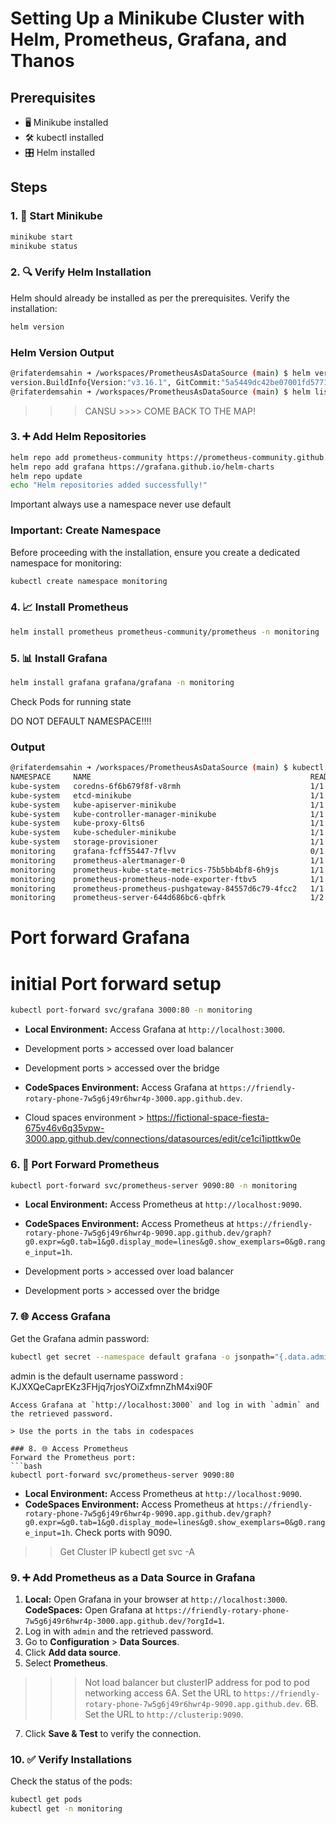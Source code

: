 # Setting Up a Minikube Cluster with Helm, Prometheus, Grafana, and Thanos

## Prerequisites
- 🖥️ Minikube installed
- 🛠️ kubectl installed
- 🎛️ Helm installed

## Steps

### 1. 🚀 Start Minikube
```bash
minikube start
minikube status
```

### 2. 🔍 Verify Helm Installation
Helm should already be installed as per the prerequisites. Verify the installation:
```bash
helm version
```


### Helm Version Output
```bash
@rifaterdemsahin ➜ /workspaces/PrometheusAsDataSource (main) $ helm version
version.BuildInfo{Version:"v3.16.1", GitCommit:"5a5449dc42be07001fd5771d56429132984ab3ab", GitTreeState:"clean", GoVersion:"go1.22.7"}
@rifaterdemsahin ➜ /workspaces/PrometheusAsDataSource (main) $ helm list
```

>>> CANSU >>>> COME BACK TO THE MAP!

### 3. ➕ Add Helm Repositories
```bash
helm repo add prometheus-community https://prometheus-community.github.io/helm-charts
helm repo add grafana https://grafana.github.io/helm-charts
helm repo update
echo "Helm repositories added successfully!"
```
Important always use a namespace never use default
### Important: Create Namespace
Before proceeding with the installation, ensure you create a dedicated namespace for monitoring:
```bash
kubectl create namespace monitoring
```

### 4. 📈 Install Prometheus
```bash
helm install prometheus prometheus-community/prometheus -n monitoring
```

### 5. 📊 Install Grafana
```bash
helm install grafana grafana/grafana -n monitoring
```
Check Pods for running state

DO NOT DEFAULT NAMESPACE!!!!

### Output
```bash
@rifaterdemsahin ➜ /workspaces/PrometheusAsDataSource (main) $ kubectl get pods -A
NAMESPACE     NAME                                                 READY   STATUS    RESTARTS      AGE
kube-system   coredns-6f6b679f8f-v8rmh                             1/1     Running   2 (28m ago)   147m
kube-system   etcd-minikube                                        1/1     Running   2 (28m ago)   147m
kube-system   kube-apiserver-minikube                              1/1     Running   2 (28m ago)   147m
kube-system   kube-controller-manager-minikube                     1/1     Running   2 (28m ago)   147m
kube-system   kube-proxy-6lts6                                     1/1     Running   2 (28m ago)   147m
kube-system   kube-scheduler-minikube                              1/1     Running   2 (28m ago)   147m
kube-system   storage-provisioner                                  1/1     Running   4 (28m ago)   147m
monitoring    grafana-fcff55447-7flvv                              0/1     Running   0             6s
monitoring    prometheus-alertmanager-0                            1/1     Running   0             22s
monitoring    prometheus-kube-state-metrics-75b5bb4bf8-6h9js       1/1     Running   0             22s
monitoring    prometheus-prometheus-node-exporter-ftbv5            1/1     Running   0             22s
monitoring    prometheus-prometheus-pushgateway-84557d6c79-4fcc2   1/1     Running   0             22s
monitoring    prometheus-server-644d686bc6-qbfrk                   1/2     Running   0             22s
```

# Port forward Grafana

# initial Port forward setup 
```bash
kubectl port-forward svc/grafana 3000:80 -n monitoring
```
- **Local Environment:** Access Grafana at `http://localhost:3000`.
- Development ports > accessed over load balancer
- Development ports > accessed over the bridge

- **CodeSpaces Environment:** Access Grafana at `https://friendly-rotary-phone-7w5g6j49r6hwr4p-3000.app.github.dev`.
- Cloud spaces environment > https://fictional-space-fiesta-675v46v6q35vpw-3000.app.github.dev/connections/datasources/edit/ce1ci1ipttkw0e


### 6. 🔄 Port Forward Prometheus
```bash
kubectl port-forward svc/prometheus-server 9090:80 -n monitoring
```
- **Local Environment:** Access Prometheus at `http://localhost:9090`.

- **CodeSpaces Environment:** Access Prometheus at `https://friendly-rotary-phone-7w5g6j49r6hwr4p-9090.app.github.dev/graph?g0.expr=&g0.tab=1&g0.display_mode=lines&g0.show_exemplars=0&g0.range_input=1h`.

- Development ports > accessed over load balancer
- Development ports > accessed over the bridge

### 7. 🌐 Access Grafana
Get the Grafana admin password:
```bash
kubectl get secret --namespace default grafana -o jsonpath="{.data.admin-password}" | base64 --decode ; echo
```
admin is the default username
password : KJXXQeCaprEKz3FHjq7rjosYOiZxfmnZhM4xi90F

```
Access Grafana at `http://localhost:3000` and log in with `admin` and the retrieved password.

> Use the ports in the tabs in codespaces

### 8. 🌐 Access Prometheus
Forward the Prometheus port:
```bash
kubectl port-forward svc/prometheus-server 9090:80
```
- **Local Environment:** Access Prometheus at `http://localhost:9090`.
- **CodeSpaces Environment:** Access Prometheus at `https://friendly-rotary-phone-7w5g6j49r6hwr4p-9090.app.github.dev/graph?g0.expr=&g0.tab=1&g0.display_mode=lines&g0.show_exemplars=0&g0.range_input=1h`. Check ports with 9090.

>> Get Cluster IP
kubectl get svc -A 

### 9. ➕ Add Prometheus as a Data Source in Grafana
1. **Local:** Open Grafana in your browser at `http://localhost:3000`.
    **CodeSpaces:** Open Grafana at `https://friendly-rotary-phone-7w5g6j49r6hwr4p-3000.app.github.dev/?orgId=1`.
2. Log in with `admin` and the retrieved password.
3. Go to **Configuration** > **Data Sources**.
4. Click **Add data source**.
5. Select **Prometheus**.
>>> Not load balancer but clusterIP address for pod to pod networking access
6A. Set the URL to `https://friendly-rotary-phone-7w5g6j49r6hwr4p-9090.app.github.dev`.
6B. Set the URL to `http://clusterip:9090`.
7. Click **Save & Test** to verify the connection.

### 10. ✅ Verify Installations
Check the status of the pods:
```bash
kubectl get pods
kubectl get -n monitoring
```


